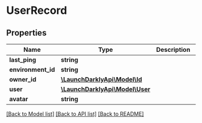 # UserRecord

## Properties
Name | Type | Description | Notes
------------ | ------------- | ------------- | -------------
**last_ping** | **string** |  | [optional] 
**environment_id** | **string** |  | [optional] 
**owner_id** | [**\LaunchDarklyApi\Model\Id**](Id.md) |  | [optional] 
**user** | [**\LaunchDarklyApi\Model\User**](User.md) |  | [optional] 
**avatar** | **string** |  | [optional] 

[[Back to Model list]](../README.md#documentation-for-models) [[Back to API list]](../README.md#documentation-for-api-endpoints) [[Back to README]](../README.md)


